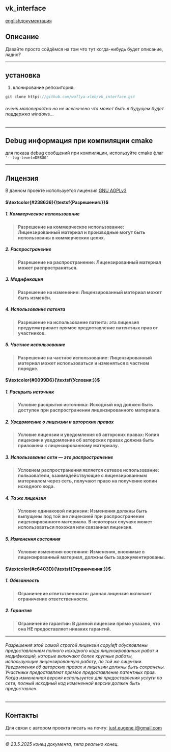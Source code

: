 ## vk_interface
[english](https://github.com/waflya-xleb/vk_interface/blob/main/README.md)[документация](https://github.com/waflya-xleb/vk_interface/blob/main/doc/documentation.txt)
## Описание
Давайте просто сойдёмся на том что тут когда-нибудь будет описание, ладно?
___
## установка
1. клонирование репозитория:
~~~java
git clone https://github.com/waflya-xleb/vk_interface.git
~~~
###### очень маловероятно но не исключено что может быть в будущем будет поддержка windows...
___
## Debug информация при компиляции cmake
для показа debug сообщений при компиляции, используйте cmake флаг `'--log-level=DEBUG'`
___
## Лицензия
В данном проекте используется лицензия [GNU AGPLv3](https://github.com/waflya-xleb/Engine/blob/master/LICENSE.txt)
#### $\textcolor{#238636}{\textsf{Разрешения:}}$
##### 1. Коммерческое использование
> **Разрешение на коммерческое использование: Лицензированный материал и производные могут быть использованы в коммерческих целях.**
##### 2. Распространение
> **Разрешение на распространение: Лицензированный материал может распространяться.**
##### 3. Модификация
> **Разрешение на изменение: Лицензированный материал может быть изменён.**
##### 4. Использование патента
> **Разрешение на использование патента: эта лицензия предусматривает прямое предоставление патентных прав от участников.**
##### 5. Частное использование
> **Разрешение на частное использование: Лицензированный материал может использоваться и изменяться в частном порядке.**
#### $\textcolor{#0099D6}{\textsf{Условия:}}$
##### 1. Раскрыть источник
> **Условие раскрытия источника: Исходный код должен быть доступен при распространении лицензированного материала.**
##### 2. Уведомление о лицензии и авторских правах
> **Условие лицензии и уведомления об авторских правах: Копия лицензии и уведомление об авторских правах должна быть приложена к лицензированному материалу.**
##### 3. Использование сети — это распространение
> **Условием распространения является сетевое использование: пользователи, взаимодействующие с лицензированным материалом через сеть, получают право на получение копии исходного кода.**
##### 4. Та же лицензия
> **Условие одинаковой лицензии: Изменения должны быть выпущены под той же лицензией при распространении лицензированного материала. В некоторых случаях может использоваться похожая или связанная лицензия.**
##### 5. Изменения состояния
> **Условие изменения состояния: Изменения, вносимые в лицензированный материал, должны быть задокументированы.**
#### $\textcolor{#c6403D}{\textsf{Ограничения:}}$
##### 1. Обязанность
> **Ограничение ответственности: данная лицензия включает ограничение ответственности.**
##### 2. Гарантия
> **Ограничение гарантии: В данной лицензии прямо указано, что она НЕ предоставляет никаких гарантий.**
___
###### Разрешения этой самой строгой лицензии copyleft обусловлены предоставлением полного исходного кода лицензированных работ и модификаций, которые включают более крупные работы, использующие лицензированную работу, по той же лицензии. Уведомления об авторских правах и лицензии должны быть сохранены. Участники предоставляют прямое предоставление патентных прав. Когда измененная версия используется для предоставления услуги по сети, полный исходный код измененной версии должен быть предоставлен.
___
## Контакты
Для связи с автором проекта писать на почту: just.eugene.j@gmail.com
___
###### © 23.5.2025 конец документа, типа реально конец.

